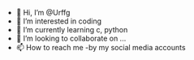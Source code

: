 - 👋 Hi, I’m @Urffg
- 👀 I’m interested in coding 
- 🌱 I’m currently learning c, python 
- 💞️ I’m looking to collaborate on ...
- 📫 How to reach me -by my social media accounts 

<!---
Urffg/Urffg is a ✨ special ✨ repository because its `README.md` (this file) appears on your GitHub profile.
You can click the Preview link to take a look at your changes.
--->
